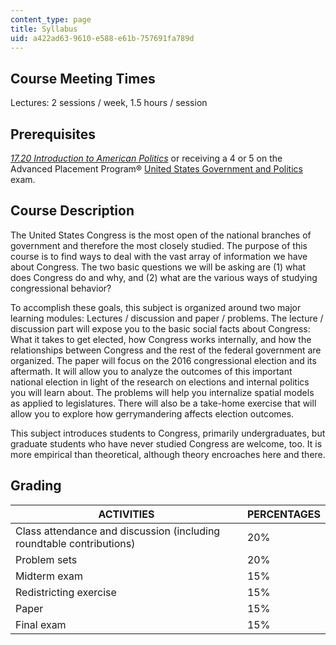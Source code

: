 ```yaml
---
content_type: page
title: Syllabus
uid: a422ad63-9610-e588-e61b-757691fa789d
---
```


Course Meeting Times
--------------------

Lectures: 2 sessions / week, 1.5 hours / session

Prerequisites
-------------

[_17.20 Introduction to American Politics_](/courses/17-20-introduction-to-the-american-political-process-spring-2004/) or receiving a 4 or 5 on the Advanced Placement Program® [United States Government and Politics](http://apcentral.collegeboard.com/apc/public/courses/teachers_corner/2259.html) exam.

Course Description
------------------

The United States Congress is the most open of the national branches of government and therefore the most closely studied. The purpose of this course is to find ways to deal with the vast array of information we have about Congress. The two basic questions we will be asking are (1) what does Congress do and why, and (2) what are the various ways of studying congressional behavior?

To accomplish these goals, this subject is organized around two major learning modules: Lectures / discussion and paper / problems. The lecture / discussion part will expose you to the basic social facts about Congress: What it takes to get elected, how Congress works internally, and how the relationships between Congress and the rest of the federal government are organized. The paper will focus on the 2016 congressional election and its aftermath. It will allow you to analyze the outcomes of this important national election in light of the research on elections and internal politics you will learn about. The problems will help you internalize spatial models as applied to legislatures. There will also be a take-home exercise that will allow you to explore how gerrymandering affects election outcomes.

This subject introduces students to Congress, primarily undergraduates, but graduate students who have never studied Congress are welcome, too. It is more empirical than theoretical, although theory encroaches here and there.

Grading
-------

| ACTIVITIES | PERCENTAGES |
| --- | --- |
| Class attendance and discussion (including roundtable contributions) | 20% |
| Problem sets | 20% |
| Midterm exam | 15% |
| Redistricting exercise | 15% |
| Paper | 15% |
| Final exam | 15%